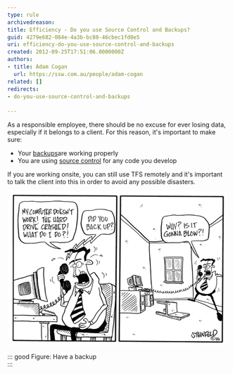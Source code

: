```yaml
---
type: rule
archivedreason: 
title: Efficiency - Do you use Source Control and Backups?
guid: 4279e682-084e-4a3b-bc88-46cbec1fd0e5
uri: efficiency-do-you-use-source-control-and-backups
created: 2012-09-25T17:51:06.0000000Z
authors:
- title: Adam Cogan
  url: https://ssw.com.au/people/adam-cogan
related: []
redirects:
- do-you-use-source-control-and-backups

---
```


As a responsible employee, there should be no excuse for ever losing data, especially                     if it belongs to a client. For this reason, it's important to make sure:

<!--endintro-->

* Your [backups](http://www.ssw.com.au/ssw/standards/rulestobetterdeadtime/images/developergeneral/windowstools.aspx#backup)are working properly
* You are using [source control](/rules-to-better-version-control-with-tfs-aka-source-control) for any code you develop


If you are working onsite, you can still use TFS remotely and it's important to                     talk the client into this in order to avoid any possible disasters.



![](Backup.gif)


::: good
Figure: Have a backup  
:::
